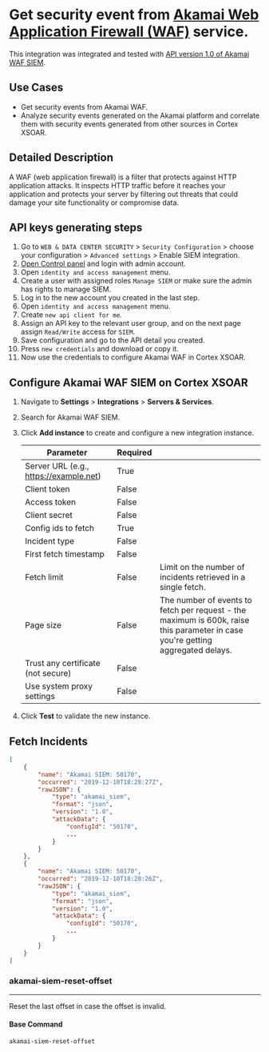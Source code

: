 # Get security event from [Akamai Web Application Firewall (WAF)](https://www.akamai.com/us/en/resources/waf.jsp) service.

This integration was integrated and tested with [API version 1.0 of Akamai WAF SIEM](https://developer.akamai.com/api/cloud_security/siem/v1.html).

## Use Cases
- Get security events from Akamai WAF.
- Analyze security events generated on the Akamai platform and correlate them with security events generated from other sources in Cortex XSOAR.

## Detailed Description
A WAF (web application firewall) is a filter that protects against HTTP application attacks. It inspects HTTP traffic before it reaches your application and protects your server by filtering out threats that could damage your site functionality or compromise data.

## API keys generating steps
1. Go to `WEB & DATA CENTER SECURITY` > `Security Configuration` > choose your configuration > `Advanced settings` > Enable SIEM integration.
2. [Open Control panel](https://control.akamai.com/) and login with admin account.
3. Open `identity and access management` menu.
4. Create a user with assigned roles `Manage SIEM` or make sure the admin has rights to manage SIEM.
5. Log in to the new account you created in the last step.
6. Open `identity and access management` menu.
7. Create `new api client for me`.
8. Assign an API key to the relevant user group, and on the next page assign `Read/Write` access for `SIEM`.
9. Save configuration and go to the API detail you created.
10. Press `new credentials` and download or copy it.
11. Now use the credentials to configure Akamai WAF in Cortex XSOAR.

## Configure Akamai WAF SIEM on Cortex XSOAR
1. Navigate to **Settings** > **Integrations** > **Servers & Services**.
2. Search for Akamai WAF SIEM.
3. Click **Add instance** to create and configure a new integration instance.

    | **Parameter** | **Required** | |
    | --- | --- | --- |
    | Server URL (e.g., https://example.net) | True | |
    | Client token | False | |
    | Access token | False | |
    | Client secret | False | |
    | Config ids to fetch | True | |
    | Incident type | False | |
    | First fetch timestamp | False | |
    | Fetch limit | False | Limit on the number of incidents retrieved in a single fetch. |
    | Page size | False | The number of events to fetch per request - the maximum is 600k, raise this parameter in case you're getting aggregated delays. |
    | Trust any certificate (not secure) | False | |
    | Use system proxy settings | False | |

4. Click **Test** to validate the new instance.

## Fetch Incidents
```json
[
    {
        "name": "Akamai SIEM: 50170",
        "occurred": "2019-12-10T18:28:27Z",
        "rawJSON": {
            "type": "akamai_siem",
            "format": "json",
            "version": "1.0",
            "attackData": {
                "configId": "50170",
                ...
            }
        }
    },
    {
        "name": "Akamai SIEM: 50170",
        "occurred": "2019-12-10T18:28:26Z",
        "rawJSON": {
            "type": "akamai_siem",
            "format": "json",
            "version": "1.0",
            "attackData": {
                "configId": "50170",
                ...
            }
        }
    }
]
```

### akamai-siem-reset-offset

***
Reset the last offset in case the offset is invalid.

#### Base Command

`akamai-siem-reset-offset`
